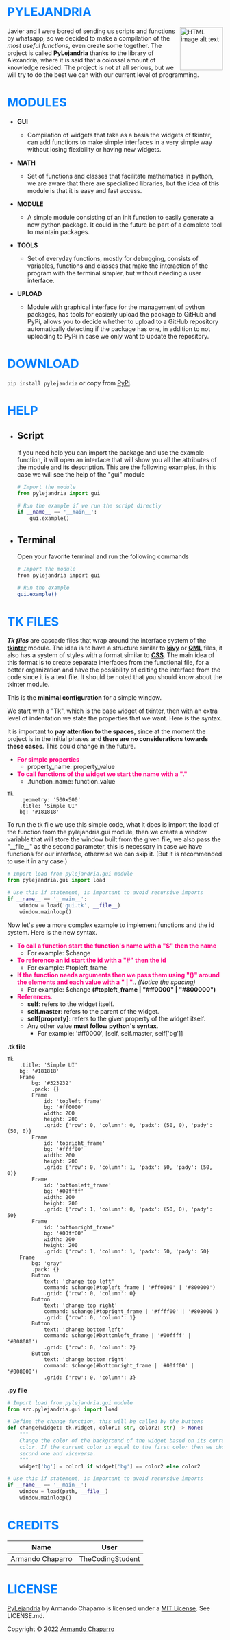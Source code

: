 # <span style="color:#0080ff">**PYLEJANDRIA**</span>
<img src="https://www.traveldepartment.com/media/23634/career-icons-training-and-development.png"
     alt="HTML image alt text"
     title="Optional image title"
     align="right"
     width="100px"
/>

Javier and I were bored of sending us scripts and functions by whatsapp, so we decided to make a compilation of the *most useful functions*, even create some together. The project is called **PyLejandria** thanks to the library of Alexandria, where it is said that a colossal amount of knowledge resided. The project is not at all serious, but we will try to do the best we can with our current level of programming.

# <span style="color:#0080ff">**MODULES**</span>
* **GUI**
    * Compilation of widgets that take as a basis the widgets of tkinter, can add functions to make simple interfaces in a very simple way without losing flexibility or having new widgets.

* **MATH**
    * Set of functions and classes that facilitate mathematics in python, we are aware that there are specialized libraries, but the idea of this module is that it is easy and fast access.

* **MODULE**
    * A simple module consisting of an init function to easily generate a new python package. It could in the future be part of a complete tool to maintain packages.

* **TOOLS**
    * Set of everyday functions, mostly for debugging, consists of variables, functions and classes that make the interaction of the program with the terminal simpler, but without needing a user interface.

* **UPLOAD**
    * Module with graphical interface for the management of python packages, has tools for easierly upload the package to GitHub and PyPi, allows you to decide whether to upload to a GitHub repository automatically detecting if the package has one, in addition to not uploading to PyPi in case we only want to update the repository.

# <span style="color:#0080ff">**DOWNLOAD**</span>
`pip install pylejandria` or copy from [PyPi](https://pypi.org/project/pylejandria/).

# <span style="color:#0080ff">**HELP**</span>

* ## **Script**
    If you need help you can import the package and use the example function, it will open an interface that will show you all the attributes of the module and its description. This are the following examples, in this case we will see the help of the "gui" module

    ```python
    # Import the module
    from pylejandria import gui

    # Run the example if we run the script directly
    if __name__ == '__main__':
        gui.example()
    ```
    
* ## **Terminal**
    Open your favorite terminal and run the following commands
    ```bash
    # Import the module
    from pylejandria import gui

    # Run the example
    gui.example()
    ```

# <span style="color:#0080ff">**TK FILES**</span>
***Tk files*** are cascade files that wrap around the interface system of the [**tkinter**](https://docs.python.org/es/3/library/tkinter.html) module. The idea is to have a structure similar to [**kivy**](https://www.geeksforgeeks.org/python-kivy-kv-file/) or [**QML**](https://es.wikipedia.org/wiki/QML) files, it also has a system of styles with a format similar to [**CSS**](https://www.w3schools.com/Css/). The main idea of this format is to create separate interfaces from the functional file, for a better organization and have the possibility of editing the interface from the code since it is a text file. It should be noted that you should know about the tkinter module.

This is the **minimal configuration** for a simple window.

We start with a "Tk", which is the base widget of tkinter, then with an extra level of indentation we state the properties that we want. Here is the syntax.

It is important to **pay attention to the spaces**, since at the moment the project is in the initial phases and **there are no considerations towards these cases**. This could change in the future.
* <span style="color:#ff0080">**For simple properties**</span>
    * property_name: property_value
* <span style="color:#ff0080">**To call functions of the widget we start the name with a "."**</span>
    * .function_name: function_value
```
Tk
    .geometry: '500x500'
    .title: 'Simple UI'
    bg: '#181818'
```

To run the tk file we use this simple code, what it does is import the load of the function from the pylejandria.gui module, then we create a window variable that will store the window built from the given file, we also pass the "__file\__" as the second parameter, this is necessary in case we have functions for our interface,   otherwise we can skip it. (But it is recommended to use it in any case.)

```python
# Import load from pylejandria.gui module
from pylejandria.gui import load

# Use this if statement, is important to avoid recursive imports
if __name__ == '__main__':
    window = load('gui.tk', __file__)
    window.mainloop()
```

Now let's see a more complex example to implement functions and the id system. Here is the new syntax.

* <span style="color:#ff0080">**To call a function start the function's name with a "$" then the name**</span>
    * For example: $change
* <span style="color:#ff0080">**To reference an id start the id with a "#" then the id**</span>
    * For example: #topleft_frame
* <span style="color:#ff0080">**If the function needs arguments then we pass them using "()" around the elements and each value with a " | ".**</span>. *(Notice the spacing)*
    * For example: $change **(#topleft_frame | "#ff0000" | "#800000")**
* <span style="color:#ff0080">**References**</span>.
    * **self**: refers to the widget itself.
    * **self.master**: refers to the parent of the widget.
    * **self[property]**: refers to the given property of the widget itself.
    * Any other value **must follow python´s syntax**.
        * For example: '#ff0000', [self, self.master, self['bg']]

**.tk file**
```
Tk
    .title: 'Simple UI'
    bg: '#181818'
    Frame
        bg: '#323232'
        .pack: {}
        Frame
            id: 'topleft_frame'
            bg: '#ff0000'
            width: 200
            height: 200
            .grid: {'row': 0, 'column': 0, 'padx': (50, 0), 'pady': (50, 0)}
        Frame
            id: 'topright_frame'
            bg: '#ffff00'
            width: 200
            height: 200
            .grid: {'row': 0, 'column': 1, 'padx': 50, 'pady': (50, 0)}
        Frame
            id: 'bottomleft_frame'
            bg: '#00ffff'
            width: 200
            height: 200
            .grid: {'row': 1, 'column': 0, 'padx': (50, 0), 'pady': 50}
        Frame
            id: 'bottomright_frame'
            bg: '#00ff00'
            width: 200
            height: 200
            .grid: {'row': 1, 'column': 1, 'padx': 50, 'pady': 50}
    Frame
        bg: 'gray'
        .pack: {}
        Button
            text: 'change top left'
            command: $change(#topleft_frame | '#ff0000' | '#800000')
            .grid: {'row': 0, 'column': 0}
        Button
            text: 'change top right'
            command: $change(#topright_frame | '#ffff00' | '#808000')
            .grid: {'row': 0, 'column': 1}
        Button
            text: 'change bottom left'
            command: $change(#bottomleft_frame | '#00ffff' | '#008080')
            .grid: {'row': 0, 'column': 2}
        Button
            text: 'change bottom right'
            command: $change(#bottomright_frame | '#00ff00' | '#008000')
            .grid: {'row': 0, 'column': 3}
```
**.py file**
```python
# Import load from pylejandria.gui module
from src.pylejandria.gui import load

# Define the change function, this will be called by the buttons
def change(widget: tk.Widget, color1: str, color2: str) -> None:
    """
    Change the color of the background of the widget based on its current
    color. If the current color is equal to the first color then we choose the
    second one and viceversa.
    """
    widget['bg'] = color1 if widget['bg'] == color2 else color2

# Use this if statement, is important to avoid recursive imports
if __name__ == '__main__':    
    window = load(path, __file__)
    window.mainloop()
```

# <span style="color:#0080ff">**CREDITS**</span>
| **Name**         | **User**         |
| ---------------- | ---------------- |
| Armando Chaparro | TheCodingStudent |

# <span style="color:#0080ff">**LICENSE**</span>
[PyLejandria](https://github.com/TheCodingStudent/pylejandria) by Armando Chaparro is licensed under a [MIT License](https://mit-license.org/). See LICENSE.md.

Copyright © 2022 [Armando Chaparro](https://github.com/TheCodingStudent)